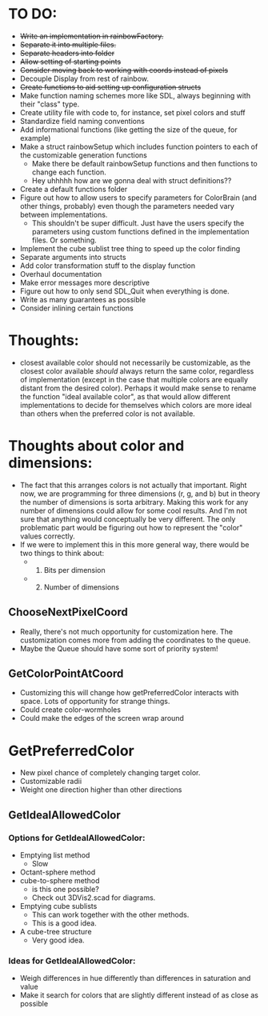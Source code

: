 # TO DO:
- ~~Write an implementation in rainbowFactory.~~
- ~~Separate it into multiple files.~~
- ~~Separate headers into folder~~
- ~~Allow setting of starting points~~
- ~~Consider moving back to working with coords instead of pixels~~
- Decouple Display from rest of rainbow.
- ~~Create functions to aid setting up configuration structs~~
- Make function naming schemes more like SDL, always beginning with their "class" type.
- Create utility file with code to, for instance, set pixel colors and stuff
- Standardize field naming conventions
- Add informational functions (like getting the size of the queue, for example)
- Make a struct rainbowSetup which includes function pointers to each of the customizable generation functions
	- Make there be default rainbowSetup functions and then functions to change each function.
	- Hey uhhhhh how are we gonna deal with struct definitions??
- Create a default functions folder
- Figure out how to allow users to specify parameters for ColorBrain (and other things, probably) even though the parameters needed vary between implementations.
	- This shouldn't be super difficult. Just have the users specify the parameters using custom functions defined in the implementation files. Or something.
- Implement the cube sublist tree thing to speed up the color finding
- Separate arguments into structs
- Add color transformation stuff to the display function
- Overhaul documentation
- Make error messages more descriptive
- Figure out how to only send SDL_Quit when everything is done.
- Write as many guarantees as possible
- Consider inlining certain functions



# Thoughts:
- closest available color should not necessarily be customizable, as the closest color available *should* always return the same color, regardless of implementation (except in the case that multiple colors are equally distant from the desired color). Perhaps it would make sense to rename the function "ideal available color", as that would allow different implementations to decide for themselves which colors are more ideal than others when the preferred color is not available.

# Thoughts about color and dimensions:
- The fact that this arranges colors is not actually that important. Right now, we are programming for three dimensions (r, g, and b) but in theory the number of dimensions is sorta arbitrary. Making this work for any number of dimensions could allow for some cool results. And I'm not sure that anything would conceptually be very different. The only problematic part would be figuring out how to represent the "color" values correctly.
- If we were to implement this in this more general way, there would be two things to think about:
	- 1) Bits per dimension
	- 2) Number of dimensions



## ChooseNextPixelCoord
- Really, there's not much opportunity for customization here. The customization comes more from adding the coordinates to the queue.
- Maybe the Queue should have some sort of priority system!

## GetColorPointAtCoord
- Customizing this will change how getPreferredColor interacts with space. Lots of opportunity for strange things.
- Could create color-wormholes
- Could make the edges of the screen wrap around

# GetPreferredColor
- New pixel chance of completely changing target color.
- Customizable radii
- Weight one direction higher than other directions

## GetIdealAllowedColor
### Options for GetIdealAllowedColor:
- Emptying list method
	- Slow
- Octant-sphere method
- cube-to-sphere method
	- is this one possible?
	- Check out 3DVis2.scad for diagrams.
- Emptying cube sublists
	- This can work together with the other methods.
	- This is a good idea.
- A cube-tree structure
	- Very good idea.

### Ideas for GetIdealAllowedColor:
- Weigh differences in hue differently than differences in saturation and value
- Make it search for colors that are slightly different instead of as close as possible